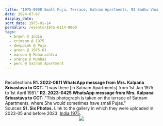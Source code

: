 ```yaml
---
title: "1975-0000 Small Pūjā, Terrace, Satnam Apartments, 93 Sadhu Vaswani Marg, Ganesh Murti Nagar, Cuffe Parade, Mumbai, Maharashtra, India (year not sure)"
date: 2024-07-07
display_date: 
sort_date: 1975-01-14
permalink: /events/1975-0114-0000
tags:
  - brown @ India
  - crimson @ 1975
  - deeppink @ Puja
  - green @ 1975-01
  - maroon @ Maharashtra
  - orange @ Mumbai
  - peru @ Satnam Apartment
---
```


<br>

<wave-list>
  <list-title color="DarkSeaGreen" width="65"> Recollections</list-title>
  <list-item color="BlanchedAlmond" width="280"><b>R1. 2022-0811 WhatsApp message from Mrs. Kalpana Srivastava to CCT:</b> "I was there [in Satnam Apartments] from 1st Jan 1975 to 1st April 1981."</list-item>
  <list-item color="Lavender" width="280"><b>R2. 2023-0425 WhatsApp message from Mrs. Kalpana Srivastava to CCT:</b> "This photograph is taken on the terrace of Satnam Apartments, where She would sometimes have small Pujas."</list-item>  
</wave-list>

<br>

<wave-list>
  <list-title color="DarkSeaGreen" width="40">Sources</list-title>
  <list-item color="BlanchedAlmond"  width="280"><b>S1. Six Photos.</b> Link to the gallery in which they were uploaded in 2023-05 and before 2023: <a href="https://eternalmoments.smugmug.com/Countries/India/1975">India 1975</a>.</list-item>
</wave-list>

<div style="text-align: center"><img src="https://pub-bcc3cbe9b1e94ba1ac28915f7a3900fa.r2.dev/1975-0000_Small_Puja_Terrace_Satnam_Apartments_93_Sadhu_Vaswani_Marg_Ganesh_Murti_Nagar_Cuffe_Parade_Mumbai_Maharashtra_India_(year_not_sure)_03_Detail_2_(Mrs._Kalpana_Srivastava_Collection).png" /></div>